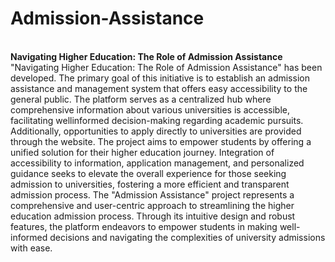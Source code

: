 # Admission-Assistance
<br>
<b>Navigating Higher Education: The Role of Admission Assistance</b>
<br> 
"Navigating Higher Education: The Role of Admission Assistance" has been developed. The
primary goal of this initiative is to establish an admission assistance and management system
that offers easy accessibility to the general public. The platform serves as a centralized hub
where comprehensive information about various universities is accessible, facilitating wellinformed decision-making regarding academic pursuits. Additionally, opportunities to apply
directly to universities are provided through the website. The project aims to empower
students by offering a unified solution for their higher education journey. Integration of
accessibility to information, application management, and personalized guidance seeks to
elevate the overall experience for those seeking admission to universities, fostering a more
efficient and transparent admission process. The "Admission Assistance" project represents
a comprehensive and user-centric approach to streamlining the higher education admission
process. Through its intuitive design and robust features, the platform endeavors to empower
students in making well-informed decisions and navigating the complexities of university
admissions with ease.

